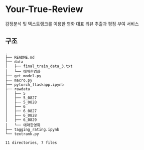 # Your-True-Review
감정분석 및 텍스트랭크를 이용한 영화 대표 리뷰 추출과 평점 부여 서비스

## 구조
```
.
├── README.md
├── data
│   ├── final_train_data_3.txt
│   └── 애매한영화
├── get_model.py
├── macro.py
├── pytorch_flaskapp.ipynb
├── rawdata
│   ├── 5
│   ├── 5_0827
│   ├── 5_0828
│   ├── 6
│   ├── 6_0827
│   ├── 6_0828
│   ├── 6_0829
│   └── 애매한영화
├── tagging_rating.ipynb
└── textrank.py

11 directories, 7 files
```


